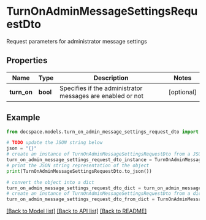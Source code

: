 # TurnOnAdminMessageSettingsRequestDto

Request parameters for administrator message settings

## Properties

Name | Type | Description | Notes
------------ | ------------- | ------------- | -------------
**turn_on** | **bool** | Specifies if the administrator messages are enabled or not | [optional] 

## Example

```python
from docspace.models.turn_on_admin_message_settings_request_dto import TurnOnAdminMessageSettingsRequestDto

# TODO update the JSON string below
json = "{}"
# create an instance of TurnOnAdminMessageSettingsRequestDto from a JSON string
turn_on_admin_message_settings_request_dto_instance = TurnOnAdminMessageSettingsRequestDto.from_json(json)
# print the JSON string representation of the object
print(TurnOnAdminMessageSettingsRequestDto.to_json())

# convert the object into a dict
turn_on_admin_message_settings_request_dto_dict = turn_on_admin_message_settings_request_dto_instance.to_dict()
# create an instance of TurnOnAdminMessageSettingsRequestDto from a dict
turn_on_admin_message_settings_request_dto_from_dict = TurnOnAdminMessageSettingsRequestDto.from_dict(turn_on_admin_message_settings_request_dto_dict)
```
[[Back to Model list]](../README.md#documentation-for-models) [[Back to API list]](../README.md#documentation-for-api-endpoints) [[Back to README]](../README.md)


